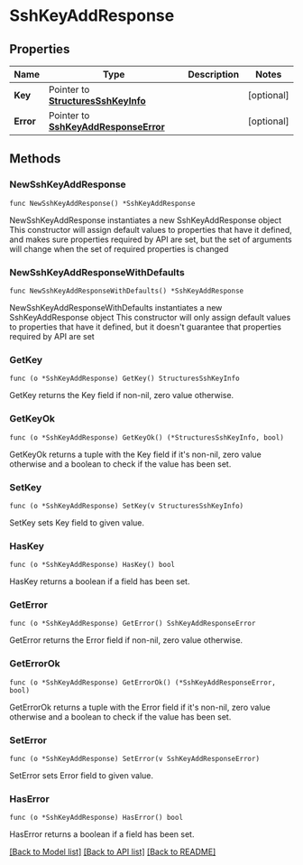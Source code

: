 # SshKeyAddResponse

## Properties

Name | Type | Description | Notes
------------ | ------------- | ------------- | -------------
**Key** | Pointer to [**StructuresSshKeyInfo**](StructuresSshKeyInfo.md) |  | [optional] 
**Error** | Pointer to [**SshKeyAddResponseError**](SshKeyAddResponseError.md) |  | [optional] 

## Methods

### NewSshKeyAddResponse

`func NewSshKeyAddResponse() *SshKeyAddResponse`

NewSshKeyAddResponse instantiates a new SshKeyAddResponse object
This constructor will assign default values to properties that have it defined,
and makes sure properties required by API are set, but the set of arguments
will change when the set of required properties is changed

### NewSshKeyAddResponseWithDefaults

`func NewSshKeyAddResponseWithDefaults() *SshKeyAddResponse`

NewSshKeyAddResponseWithDefaults instantiates a new SshKeyAddResponse object
This constructor will only assign default values to properties that have it defined,
but it doesn't guarantee that properties required by API are set

### GetKey

`func (o *SshKeyAddResponse) GetKey() StructuresSshKeyInfo`

GetKey returns the Key field if non-nil, zero value otherwise.

### GetKeyOk

`func (o *SshKeyAddResponse) GetKeyOk() (*StructuresSshKeyInfo, bool)`

GetKeyOk returns a tuple with the Key field if it's non-nil, zero value otherwise
and a boolean to check if the value has been set.

### SetKey

`func (o *SshKeyAddResponse) SetKey(v StructuresSshKeyInfo)`

SetKey sets Key field to given value.

### HasKey

`func (o *SshKeyAddResponse) HasKey() bool`

HasKey returns a boolean if a field has been set.

### GetError

`func (o *SshKeyAddResponse) GetError() SshKeyAddResponseError`

GetError returns the Error field if non-nil, zero value otherwise.

### GetErrorOk

`func (o *SshKeyAddResponse) GetErrorOk() (*SshKeyAddResponseError, bool)`

GetErrorOk returns a tuple with the Error field if it's non-nil, zero value otherwise
and a boolean to check if the value has been set.

### SetError

`func (o *SshKeyAddResponse) SetError(v SshKeyAddResponseError)`

SetError sets Error field to given value.

### HasError

`func (o *SshKeyAddResponse) HasError() bool`

HasError returns a boolean if a field has been set.


[[Back to Model list]](../README.md#documentation-for-models) [[Back to API list]](../README.md#documentation-for-api-endpoints) [[Back to README]](../README.md)


